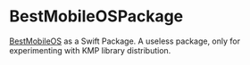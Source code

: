 # BestMobileOSPackage
[BestMobileOS](https://github.com/brady-aiello/BestMobileOS) as a Swift Package. A useless package, only for experimenting with KMP library distribution.
